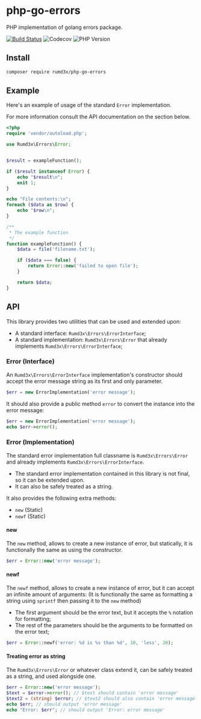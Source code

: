 # php-go-errors

PHP implementation of golang errors package.

[![Build Status](https://travis-ci.org/rumd3x/php-go-errors.svg?branch=master)](https://travis-ci.org/rumd3x/php-go-errors)
![Codecov](https://img.shields.io/codecov/c/github/rumd3x/php-go-errors.svg)
![PHP Version](https://img.shields.io/packagist/php-v/rumd3x/php-go-errors.svg)

## Install

```sh
composer require rumd3x/php-go-errors
```

## Example

Here's an example of usage of the standard `Error` implementation.


For more information consult the API documentation on the section below.

```php
<?php
require 'vendor/autoload.php';

use Rumd3x\Errors\Error;


$result = exampleFunction();

if ($result instanceof Error) {
    echo "$result\n";
    exit 1;
}

echo "File contents:\n";
foreach ($data as $row) {
    echo "$row\n";
}

/**
 * The example function
 */
function exampleFunction() {
    $data = file('filename.txt');

    if ($data === false) {
        return Error::new('failed to open file');
    }

    return $data;
}
```

## API

This library provides two utilities that can be used and extended upon:

- A standard interface: `Rumd3x\Errors\ErrorInterface`;
- A standard implementation: `Rumd3x\Errors\Error` that already implements `Rumd3x\Errors\ErrorInterface`;

### Error (Interface)

An `Rumd3x\Errors\ErrorInterface` implementation's constructor should accept the error message string as its first and only parameter.

```php
$err = new ErrorImplementation('error message');
```

It should also provide a public method `error` to convert the instance into the error message:

```php
$err = new ErrorImplementation('error message');
echo $err->error();
```

### Error (Implementation)

The standard error implementation full classname is `Rumd3x\Errors\Error` and already implements `Rumd3x\Errors\ErrorInterface`.

- The standard error implementation contained in this library is not final, so it can be extended upon.
- It can also be safely treated as a string.

It also provides the following extra methods:

- `new` (Static)
- `newf` (Static)

#### new

The `new` method, allows to create a new instance of error, but statically, it is functionally the same as using the constructor.

```php
$err = Error::new('error message');
```

#### newf

The `newf` method, allows to create a new instance of error, but it can accept an infinite amount of arguments: (It is functionally the same as formatting a string using `sprintf` then passing it to the `new` method)

- The first argument should be the error text, but it accepts the `%` notation for formatting;
- The rest of the parameters should be the arguments to be formatted on the error text;

```php
$err = Error::newf('error: %d is %s than %d', 10, 'less', 20);
```

#### Treating error as string

The `Rumd3x\Errors\Error` or whatever class extend it, can be safely treated as a string, and used alongside one.

```php
$err = Error::new('error message');
$text = $error->error(); // $text should contain 'error message'
$text2 = (string) $error; // $text2 should also contain 'error message'
echo $err; // should output 'error message'
echo "Error: $err"; // should output 'Error: error message'
```
